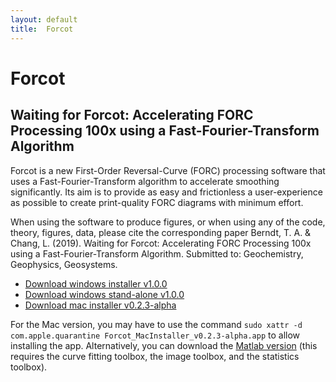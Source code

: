 ```yaml
---
layout: default
title:  Forcot
---
```


# Forcot
## Waiting for Forcot: Accelerating FORC Processing 100x using a Fast-Fourier-Transform Algorithm

Forcot is a new First-Order Reversal-Curve (FORC) processing software that uses a Fast-Fourier-Transform algorithm to accelerate smoothing significantly. Its aim is to provide as easy and frictionless a user-experience as possible to create print-quality FORC diagrams with minimum effort. 

When using the software to produce figures, or when using any of the code, theory, figures, data, please cite the corresponding paper 
Berndt, T. A. & Chang, L. (2019). Waiting for Forcot: Accelerating FORC Processing 100x using a Fast-Fourier-Transform Algorithm. Submitted to: Geochemistry, Geophysics, Geosystems.


* [Download windows installer v1.0.0](Forcot_WebInstaller_v1.0.0.exe)
* [Download windows stand-alone v1.0.0](Forcot_v1.0.0.exe)
* [Download mac installer v0.2.3-alpha](Forcot_MacInstaller_v0.2.3-alpha.zip)

For the Mac version, you may have to use the command  `sudo xattr -d com.apple.quarantine Forcot_MacInstaller_v0.2.3-alpha.app` to allow installing the app. Alternatively, you can download the [Matlab version](https://github.com/thomasberndt/Forcot/releases/latest) (this requires the curve fitting toolbox, the image toolbox, and the statistics toolbox).

